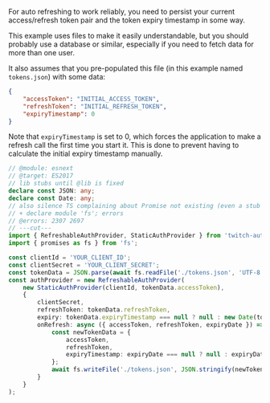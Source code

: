 For auto refreshing to work reliably, you need to persist your current access/refresh token pair and the token expiry
timestamp in some way.

This example uses files to make it easily understandable, but you should probably use a database or similar,
especially if you need to fetch data for more than one user.

It also assumes that you pre-populated this file (in this example named `tokens.json`) with some data:

```json
{
    "accessToken": "INITIAL_ACCESS_TOKEN",
    "refreshToken": "INITIAL_REFRESH_TOKEN",
    "expiryTimestamp": 0
}
```

Note that `expiryTimestamp` is set to 0, which forces the application to make a refresh call the first time you start it.
This is done to prevent having to calculate the initial expiry timestamp manually.

```ts twoslash
// @module: esnext
// @target: ES2017
// lib stubs until @lib is fixed
declare const JSON: any;
declare const Date: any;
// also silence TS complaining about Promise not existing (even a stub doesn't work)
// + declare module 'fs'; errors
// @errors: 2307 2697
// ---cut---
import { RefreshableAuthProvider, StaticAuthProvider } from 'twitch-auth';
import { promises as fs } from 'fs';

const clientId = 'YOUR_CLIENT_ID';
const clientSecret = 'YOUR_CLIENT_SECRET';
const tokenData = JSON.parse(await fs.readFile('./tokens.json', 'UTF-8'));
const authProvider = new RefreshableAuthProvider(
    new StaticAuthProvider(clientId, tokenData.accessToken),
    {
        clientSecret,
        refreshToken: tokenData.refreshToken,
        expiry: tokenData.expiryTimestamp === null ? null : new Date(tokenData.expiryTimestamp),
        onRefresh: async ({ accessToken, refreshToken, expiryDate }) => {
            const newTokenData = {
                accessToken,
                refreshToken,
                expiryTimestamp: expiryDate === null ? null : expiryDate.getTime()
            };
            await fs.writeFile('./tokens.json', JSON.stringify(newTokenData, null, 4), 'UTF-8')
        }
    }
);
```
